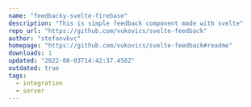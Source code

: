 ```yaml
---
name: "feedbacky-svelte-firebase"
description: "This is simple feedback component made with svelte"
repo_url: "https://github.com/vukovics/svelte-feedback"
author: "stefanvkvc"
homepage: "https://github.com/vukovics/svelte-feedback#readme"
downloads: 1
updated: "2022-08-03T14:42:37.458Z"
outdated: true
tags: 
  - integration
  - server
---
```

